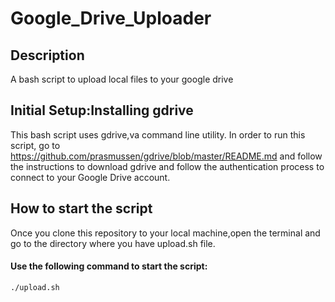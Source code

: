 # Google_Drive_Uploader

## Description
A bash script to upload local files to your google drive

## Initial Setup:Installing gdrive
This bash script uses gdrive,va command line utility. In order to run this script, go to https://github.com/prasmussen/gdrive/blob/master/README.md and follow the instructions to download gdrive and follow the authentication process to connect to your Google Drive account.

## How to start the script
Once you clone this repository to your local machine,open the terminal and go to the directory where you have upload.sh file.
#### Use the following command to start the script:<br>
```./upload.sh```
  
